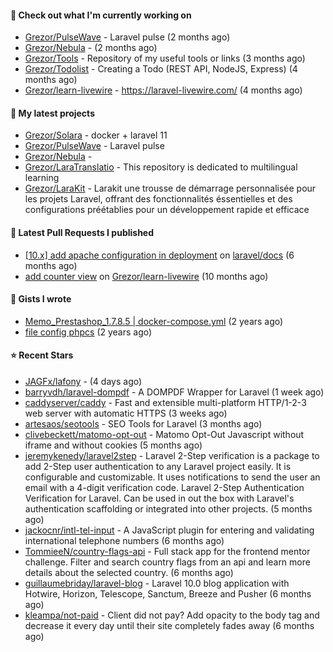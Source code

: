 #### 👷 Check out what I'm currently working on

- [Grezor/PulseWave](https://github.com/Grezor/PulseWave) - Laravel pulse (2 months ago)
- [Grezor/Nebula](https://github.com/Grezor/Nebula) -  (2 months ago)
- [Grezor/Tools](https://github.com/Grezor/Tools) - Repository of my useful tools or links (3 months ago)
- [Grezor/Todolist](https://github.com/Grezor/Todolist) - Creating a Todo (REST API, NodeJS, Express) (4 months ago)
- [Grezor/learn-livewire](https://github.com/Grezor/learn-livewire) - https://laravel-livewire.com/ (4 months ago)

#### 🌱 My latest projects

- [Grezor/Solara](https://github.com/Grezor/Solara) - docker &#43; laravel 11 
- [Grezor/PulseWave](https://github.com/Grezor/PulseWave) - Laravel pulse
- [Grezor/Nebula](https://github.com/Grezor/Nebula) - 
- [Grezor/LaraTranslatio](https://github.com/Grezor/LaraTranslatio) - This repository is dedicated to multilingual learning 
- [Grezor/LaraKit](https://github.com/Grezor/LaraKit) - Larakit une trousse de démarrage personnalisée pour les projets Laravel, offrant des fonctionnalités éssentielles et des configurations préétablies pour un développement rapide et efficace

#### 🔨 Latest Pull Requests I published

- [[10.x] add apache configuration in deployment](https://github.com/laravel/docs/pull/9349) on [laravel/docs](https://github.com/laravel/docs) (6 months ago)
- [add counter view](https://github.com/Grezor/learn-livewire/pull/1) on [Grezor/learn-livewire](https://github.com/Grezor/learn-livewire) (10 months ago)

#### 📓 Gists I wrote

- [Memo_Prestashop_1.7.8.5 | docker-compose.yml](https://gist.github.com/eb78b378ed9f40780dc077b361ead337) (2 years ago)
- [file config phpcs](https://gist.github.com/27d8a6056d2e171aed20c26699439861) (2 years ago)

#### ⭐ Recent Stars

- [JAGFx/lafony](https://github.com/JAGFx/lafony) -  (4 days ago)
- [barryvdh/laravel-dompdf](https://github.com/barryvdh/laravel-dompdf) - A DOMPDF Wrapper for Laravel (1 week ago)
- [caddyserver/caddy](https://github.com/caddyserver/caddy) - Fast and extensible multi-platform HTTP/1-2-3 web server with automatic HTTPS (3 weeks ago)
- [artesaos/seotools](https://github.com/artesaos/seotools) - SEO Tools for Laravel (3 months ago)
- [clivebeckett/matomo-opt-out](https://github.com/clivebeckett/matomo-opt-out) - Matomo Opt-Out Javascript without iframe and without cookies (5 months ago)
- [jeremykenedy/laravel2step](https://github.com/jeremykenedy/laravel2step) - Laravel 2-Step verification is a package to add 2-Step user authentication to any Laravel project easily. It is configurable and customizable. It uses notifications to send the user an email with a 4-digit verification code.  Laravel 2-Step Authentication Verification for Laravel. Can be used in out the box with Laravel&#39;s authentication scaffolding or integrated into other projects. (5 months ago)
- [jackocnr/intl-tel-input](https://github.com/jackocnr/intl-tel-input) - A JavaScript plugin for entering and validating international telephone numbers (6 months ago)
- [TommieeN/country-flags-api](https://github.com/TommieeN/country-flags-api) - Full stack app for the frontend mentor challenge. Filter and search country flags from an api and learn more details about the selected country. (6 months ago)
- [guillaumebriday/laravel-blog](https://github.com/guillaumebriday/laravel-blog) - Laravel 10.0 blog application with Hotwire, Horizon, Telescope, Sanctum, Breeze and Pusher (6 months ago)
- [kleampa/not-paid](https://github.com/kleampa/not-paid) - Client did not pay? Add opacity to the body tag and decrease it every day until their site completely fades away (6 months ago)
